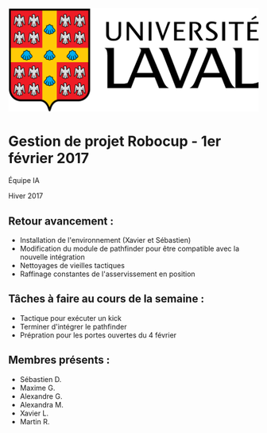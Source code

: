 ![UL_Logo](https://github.com/RoboCupULaval/Admin/blob/master/scrum/ul_logo.png)

# Gestion de projet Robocup - 1er février 2017

Équipe IA

Hiver 2017


## Retour avancement :

- Installation de l'environnement (Xavier et Sébastien)
- Modification du module de pathfinder pour être compatible avec la nouvelle intégration
- Nettoyages de vieilles tactiques
- Raffinage constantes de l'asservissement en position


## Tâches à faire au cours de la semaine :

- Tactique pour exécuter un kick
- Terminer d'intégrer le pathfinder
- Prépration pour les portes ouvertes du 4 février


## Membres présents :

- Sébastien D.
- Maxime G.
- Alexandre G.
- Alexandra M.
- Xavier L.
- Martin R.
